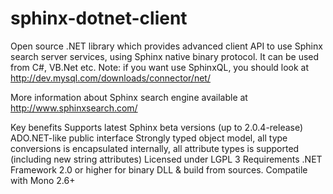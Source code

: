 # sphinx-dotnet-client
Open source .NET library which provides advanced client API to use Sphinx search server services, using Sphinx native binary protocol. It can be used from C#, VB.Net etc. 
Note: if you want use SphinxQL, you should look at http://dev.mysql.com/downloads/connector/net/

More information about Sphinx search engine available at http://www.sphinxsearch.com/

Key benefits
Supports latest Sphinx beta versions (up to 2.0.4-release)
ADO.NET-like public interface
Strongly typed object model, all type conversions is encapsulated internally, all attribute types is supported (including new string attributes)
Licensed under LGPL 3
Requirements
.NET Framework 2.0 or higher for binary DLL & build from sources. Compatile with Mono 2.6+
